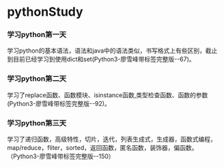 # pythonStudy
### 学习python第一天
学习python的基本语法，语法和java中的语法类似，书写格式上有些区别，截止到目前已经学习到使用dict和set(Python3-廖雪峰带标签完整版--67)。

### 学习python第二天

学习了replace函数、函数模块、isinstance函数,类型检查函数、函数的参数(Python3-廖雪峰带标签完整版--92)。

### 学习python第三天

学习了递归函数，高级特性，切片，迭代，列表生成式，生成器，函数式编程，map/reduce，fliter，sorted，返回函数，匿名函数，装饰器，偏函数。（Python3-廖雪峰带标签完整版--150）

